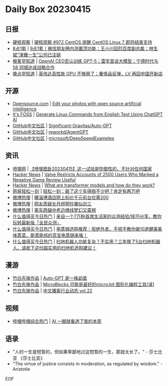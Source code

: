 # Daily Box 20230415

## 日报
- [硬核观察](https://linux.cn/news/express/) | [硬核观察 #972 CentOS 提醒 CentOS Linux 7 即将结束支持](https://linux.cn/article-15725-1.html?utm_source=rss&utm_medium=rss)
- [8点1氪](https://36kr.com/user/5652071) | [9点1氪丨微信朋友圈内测置顶功能；王小川回怼百度副总裁；林生斌“潼臻一生”公司已注销](https://36kr.com/p/2215307857179273)
- [极客早知道](https://www.geekpark.net/column/74) | [OpenAI CEO否认训练 GPT-5；雷军首谈大模型；宁德时代与 58 同城达成战略合作](https://www.geekpark.net/news/317596)
- [晚点早知道](https://www.latepost.com/news/index?proma=3) | [英伟达高性能 GPU 不够用了；奢侈品反弹，LV 再回中国开新店](https://www.latepost.com/news/dj_detail?id=1602)

## 开源
- [Opensource.com](https://opensource.com/) | [Edit your photos with open source artificial intelligence](https://opensource.com/article/23/4/edit-photos-open-source-ai)
- [It's FOSS](https://itsfoss.com/) | [Generate Linux Commands from English Text Using ChatGPT AI](https://itsfoss.com/linux-terminal-ai/)
- [GitHub中文社区](https://www.githubs.cn/trending) | [Significant-Gravitas/Auto-GPT](https://github.com/Significant-Gravitas/Auto-GPT)
- [GitHub中文社区](https://www.githubs.cn/trending) | [reworkd/AgentGPT](https://github.com/reworkd/AgentGPT)
- [GitHub中文社区](https://www.githubs.cn/trending) | [microsoft/DeepSpeedExamples](https://github.com/microsoft/DeepSpeedExamples)

## 资讯
- [喷嚏网](http://www.dapenti.com/blog/blog.asp?subjectid=70&name=xilei) | [【喷嚏图卦20230415】这一试验是防御性的，不针对任何国家](http://www.dapenti.com/blog/more.asp?name=xilei&id=170905)
- [Hacker News](https://news.ycombinator.com/front) | [Valve Restricts Accounts of 2500 Users Who Marked a Negative Game Review Useful](https://news.ycombinator.com/item?id=35577895)
- [Hacker News](https://news.ycombinator.com/front) | [What are transformer models and how do they work?](https://news.ycombinator.com/item?id=35576918)
- [网易轻松一刻](https://m.163.com/touch/exclusive/sub/qsyk) | [轻松一刻：砸了这个车得赔不少吧？肯定有两万吧](https://3g.163.com/news/article/I2AM4TO0000181BR.html)
- [微博热搜](https://weibo.com/newlogin?tabtype=search) | [曝淄博酒店网上标价千元前台仅需200](https://s.weibo.com/weibo?q=%23曝淄博酒店网上标价千元前台仅需200%23)
- [微博热搜](https://weibo.com/newlogin?tabtype=search) | [网友质疑长月烬明抄袭仙剑三](https://s.weibo.com/weibo?q=%23网友质疑长月烬明抄袭仙剑三%23)
- [微博热搜](https://weibo.com/newlogin?tabtype=search) | [乘车跨越中老边境线梦幻又震撼](https://s.weibo.com/weibo?q=%23乘车跨越中老边境线梦幻又震撼%23)
- [什么值得买今日热门](https://post.smzdm.com/hot_1/) | [来自一个7万粉首席生活家的众测经验/技巧分享，教你玩转最新版「全民众测」](https://post.smzdm.com/p/a5o3xg3x/)
- [什么值得买今日热门](https://post.smzdm.com/hot_1/) | [电蒸锅选购推荐︱拒绝外卖，手把手教你做10道健康美味蒸菜，能蒸能炖的蓝宝电蒸锅来咯！](https://post.smzdm.com/p/apvg96o7/)
- [什么值得买今日热门](https://post.smzdm.com/hot_1/) | [扫地机器人功能复杂？不实用？三年换了5台扫地机器人，请收下这份超实用的扫地机选购建议！](https://post.smzdm.com/p/a609knvo/)

## 漫游
- [竹白先锋作品](https://www.zhubai.wiki/) | [Auto-GPT 是一株幼苗](https://open.zhubai.wiki/a/l/t/z/pl/lifeplayer/2259038331792859136)
- [竹白先锋作品](https://www.zhubai.wiki/) | [MicroBlocks 可能是最好的micro:bit 图形化编程工具[译]](https://open.zhubai.wiki/a/l/t/z/pl/microblocks/2259021267775131648)
- [竹白先锋作品](https://www.zhubai.wiki/) | [中文播客行业动态 vol.22](https://open.zhubai.wiki/a/l/t/z/pl/podpress/2258949848185831424)

## 视频
- [哔哩哔哩综合热门](https://www.bilibili.com/v/popular/all/) | [AI 一眼就看透了我的本质](https://b23.tv/BV1DP411U7kS)

## 语录
- "人的一生是短暂的，但如果卑鄙地过这短暂的一生，那就太长了。" - 莎士比亚 《莎士比亚》
- "The virtue of justice consists in moderation, as regulated by wisdom." - Aristotle

EOF